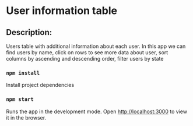 # User information table

## Description:

Users table with additional information about each user.
In this app we can find users by name, click on rows to see more data about user,
sort columns by ascending and descending order, filter users by state

### `npm install`

Install project dependencies

### `npm start`

Runs the app in the development mode.
Open [http://localhost:3000](http://localhost:3000) to view it in the browser.
